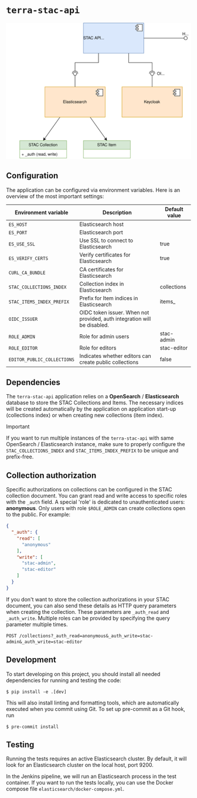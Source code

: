 # `terra-stac-api`

![Architecture of terra-stac-api](assets/architecture.svg)

## Configuration

The application can be configured via environment variables. Here is an overview of the most important settings:

| Environment variable        | Description                                                              | Default value |
|-----------------------------|--------------------------------------------------------------------------|---------------|
| `ES_HOST`                   | Elasticsearch host                                                       |               |
| `ES_PORT`                   | Elasticsearch port                                                       |               |
| `ES_USE_SSL`                | Use SSL to connect to Elasticsearch                                      | true          |
| `ES_VERIFY_CERTS`           | Verify certificates for Elasticsearch                                    | true          |
| `CURL_CA_BUNDLE`            | CA certificates for Elasticsearch                                        |               |
| `STAC_COLLECTIONS_INDEX`    | Collection index in Elasticsearch                                        | collections   |
| `STAC_ITEMS_INDEX_PREFIX`   | Prefix for Item indices in Elasticsearch                                 | items_        |
| `OIDC_ISSUER`               | OIDC token issuer. When not provided, auth integration will be disabled. |               |
| `ROLE_ADMIN`                | Role for admin users                                                     | stac-admin    |
| `ROLE_EDITOR`               | Role for editors                                                         | stac-editor   |
| `EDITOR_PUBLIC_COLLECTIONS` | Indicates whether editors can create public collections                  | false         |


## Dependencies
The `terra-stac-api` application relies on a **OpenSearch** / **Elasticsearch** database to store the STAC Collections and Items.
The necessary indices will be created automatically by the application on application start-up (collections index) or when creating new collections (item index). 

> [!IMPORTANT]
> If you want to run multiple instances of the `terra-stac-api` with same OpenSearch / Elasticsearch instance, 
> make sure to properly configure the `STAC_COLLECTIONS_INDEX` and `STAC_ITEMS_INDEX_PREFIX` to be unique and prefix-free.

## Collection authorization

Specific authorizations on collections can be configured in the STAC collection document. You can grant read and write
access to specific roles with the `_auth` field.
A special 'role' is dedicated to unauthenticated users: **anonymous**. Only users with role `$ROLE_ADMIN` can create
collections open to the public.
For example:

```json
{
  "_auth": {
    "read": [
      "anonymous"
    ],
    "write": [
      "stac-admin",
      "stac-editor"
    ]
  }
}
```

If you don't want to store the collection authorizations in your STAC document, you can also send these details as HTTP
query parameters when creating the collection. These parameters are `_auth_read` and `_auth_write`. Multiple roles can
be provided by specifying the query parameter multiple times.

```http
POST /collections?_auth_read=anonymous&_auth_write=stac-admin&_auth_write=stac-editor
```

## Development

To start developing on this project, you should install all needed dependencies for running and testing the code:

```shell
$ pip install -e .[dev]
```

This will also install linting and formatting tools, which are automatically executed when you commit using Git.
To set up pre-commit as a Git hook, run

```shell
$ pre-commit install
```

## Testing

Running the tests requires an active Elasticsearch cluster. By default, it will look for an Elasticsearch cluster on the
local host, port 9200.

In the Jenkins pipeline, we will run an Elasticsearch process in the test container.
If you want to run the tests locally, you can use the Docker compose file `elasticsearch/docker-compose.yml`.